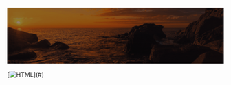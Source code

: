 ![Animação de Digitação](media/Cabeçalho.gif)


[![HTML](https://img.shields.io/badge/-HTML-FF0000E6?style=for-the-badge&logo=html5&logoColor=FF0000&color=rgba(255,0,0,0.1))](#)
















